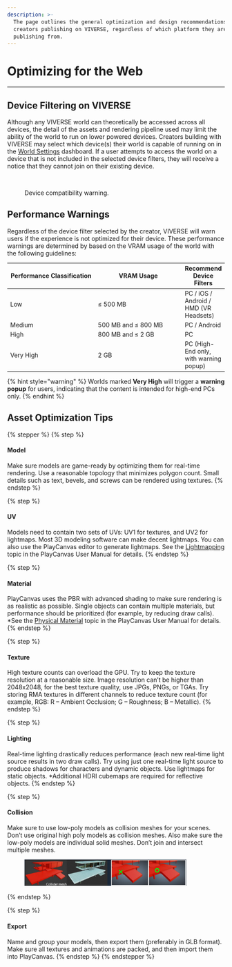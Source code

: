 ```yaml
---
description: >-
  The page outlines the general optimization and design recommendations for all
  creators publishing on VIVERSE, regardless of which platform they are
  publishing from.
---
```


# Optimizing for the Web

***

## Device Filtering on VIVERSE

Although any VIVERSE world can theoretically be accessed across all devices, the detail of the assets and rendering pipeline used may limit the ability of the world to run on lower powered devices. Creators building with VIVERSE may select which device(s) their world is capable of running on in the [World Settings](publishing-with-your-viverse-account.md#world-settings) dashboard. If a user attempts to access the world on a device that is not included in the selected device filters, they will receive a notice that they cannot join on their existing device.

<figure><img src=".gitbook/assets/Screenshot 2025-06-08 at 10.36.40 AM.png" alt="" width="375"><figcaption><p>Device compatibility warning.</p></figcaption></figure>

## Performance Warnings

Regardless of the device filter selected by the creator, VIVERSE will warn users if the experience is not optimized for their device. These performance warnings are determined by based on the VRAM usage of the world with the following guidelines:

<table><thead><tr><th width="215.4302978515625">Performance Classification</th><th width="227.0836181640625">VRAM Usage</th><th>Recommend Device Filters</th></tr></thead><tbody><tr><td>Low</td><td>≤ 500 MB</td><td>PC / iOS / Android / HMD (VR Headsets)</td></tr><tr><td>Medium</td><td>500 MB and ≤ 800 MB</td><td>PC / Android</td></tr><tr><td>High</td><td>800 MB and ≤ 2 GB</td><td>PC</td></tr><tr><td>Very High</td><td>2 GB</td><td>PC (High-End only, with warning popup)</td></tr></tbody></table>

{% hint style="warning" %}
Worlds marked **Very High** will trigger a **warning popup** for users, indicating that the content is intended for high-end PCs only.
{% endhint %}

## Asset Optimization Tips

{% stepper %}
{% step %}
#### Model

Make sure models are game-ready by optimizing them for real-time rendering. Use a reasonable topology that minimizes polygon count. Small details such as text, bevels, and screws can be rendered using textures.
{% endstep %}

{% step %}
#### UV

Models need to contain two sets of UVs: UV1 for textures, and UV2 for lightmaps. Most 3D modeling software can make decent lightmaps. You can also use the PlayCanvas editor to generate lightmaps. See the [Lightmapping](https://developer.playcanvas.com/user-manual/graphics/lighting/lightmapping/) topic in the PlayCanvas User Manual for details.
{% endstep %}

{% step %}
#### Material

PlayCanvas uses the PBR with advanced shading to make sure rendering is as realistic as possible. Single objects can contain multiple materials, but performance should be prioritized (for example, by reducing draw calls). \*See the [Physical Material](https://developer.playcanvas.com/user-manual/graphics/physical-rendering/physical-materials/) topic in the PlayCanvas User Manual for details.
{% endstep %}

{% step %}
#### Texture

High texture counts can overload the GPU. Try to keep the texture resolution at a reasonable size. Image resolution can’t be higher than 2048x2048, for the best texture quality, use JPGs, PNGs, or TGAs. Try storing RMA textures in different channels to reduce texture count (for example, RGB: R – Ambient Occlusion; G – Roughness; B – Metallic).
{% endstep %}

{% step %}
#### Lighting

Real-time lighting drastically reduces performance (each new real-time light source results in two draw calls). Try using just one real-time light source to produce shadows for characters and dynamic objects. Use lightmaps for static objects. \*Additional HDRI cubemaps are required for reflective objects.
{% endstep %}

{% step %}
#### Collision

Make sure to use low-poly models as collision meshes for your scenes. Don’t use original high poly models as collision meshes. Also make sure the low-poly models are individual solid meshes. Don’t join and intersect multiple meshes.

<figure><img src=".gitbook/assets/image (355).png" alt="" width="375"><figcaption></figcaption></figure>
{% endstep %}

{% step %}
#### Export

Name and group your models, then export them (preferably in GLB format). Make sure all textures and animations are packed, and then import them into PlayCanvas.
{% endstep %}
{% endstepper %}
